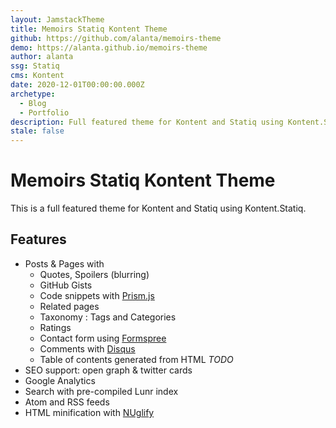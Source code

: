 ```yaml
---
layout: JamstackTheme
title: Memoirs Statiq Kontent Theme
github: https://github.com/alanta/memoirs-theme
demo: https://alanta.github.io/memoirs-theme
author: alanta
ssg: Statiq
cms: Kontent
date: 2020-12-01T00:00:00.000Z
archetype:
  - Blog
  - Portfolio
description: Full featured theme for Kontent and Statiq using Kontent.Statiq module.
stale: false
---
```


# Memoirs Statiq Kontent Theme

This is a full featured theme for Kontent and Statiq using Kontent.Statiq.

## Features

- Posts & Pages with
  - Quotes, Spoilers (blurring)
  - GitHub Gists
  - Code snippets with [Prism.js](https://prismjs.com/)
  - Related pages
  - Taxonomy : Tags and Categories
  - Ratings
  - Contact form using [Formspree](https://formspree.io/)
  - Comments with [Disqus](https://disqus.com/)
  - Table of contents generated from HTML _TODO_
- SEO support: open graph & twitter cards
- Google Analytics
- Search with pre-compiled Lunr index
- Atom and RSS feeds
- HTML minification with [NUglify](https://github.com/trullock/NUglify)

